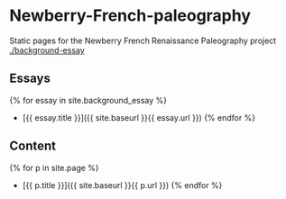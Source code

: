 # Newberry-French-paleography
Static pages for the Newberry French Renaissance Paleography project
[./background-essay](https://centerfordigitalhumanities.github.io/Newberry-French-paleography/background-essay)

## Essays

{% for essay in site.background_essay %}
- [{{ essay.title }}]({{ site.baseurl }}{{ essay.url }})
{% endfor %}

## Content

{% for p in site.page %}
- [{{ p.title }}]({{ site.baseurl }}{{ p.url }})
{% endfor %}